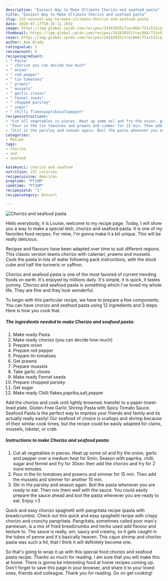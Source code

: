 ```yaml
---
description: "Easiest Way to Make Ultimate Chorizo and seafood pasta"
title: "Easiest Way to Make Ultimate Chorizo and seafood pasta"
slug: 222-easiest-way-to-make-ultimate-chorizo-and-seafood-pasta
date: 2020-07-17T19:35:11.293Z
image: https://img-global.cpcdn.com/recipes/2916393517cec866/751x532cq70/chorizo-and-seafood-pasta-recipe-main-photo.jpg
thumbnail: https://img-global.cpcdn.com/recipes/2916393517cec866/751x532cq70/chorizo-and-seafood-pasta-recipe-main-photo.jpg
cover: https://img-global.cpcdn.com/recipes/2916393517cec866/751x532cq70/chorizo-and-seafood-pasta-recipe-main-photo.jpg
author: Ada Brady
ratingvalue: 3
reviewcount: 6
recipeingredient:
- " Pasta"
- " chorizo you can decide how much"
- " onion"
- " red pepper"
- " tin tomatoes"
- " prawns"
- " mussels"
- " garlic cloves"
- " Fennel seeds"
- " chopped parsley"
- " sugar"
- " Chilli flakespaprikasaltpepper"
recipeinstructions:
- "Cut all vegetables in pieces. Heat up some oil and fry the onion, garlic and pepper over a medium heat for 5min. Season with paprika, chilli, sugar and fennel and fry for 30sec then add the chorizo and fry for 2 more minutes."
- "Pour in the tin tomatoes and prawns and simmer for 15 min. Then add the mussels and simmer for another 15 min."
- "Stir in the parsley and season again. Boil the pasta whenever you are ready to eat. Then mix them well with the sauce. You could easily prepare the sauce ahead and boil the pasta whenever you are ready to eat. Enjoy &lt;3"
categories:
- Recipe
tags:
- chorizo
- and
- seafood

katakunci: chorizo and seafood 
nutrition: 157 calories
recipecuisine: American
preptime: "PT19M"
cooktime: "PT30M"
recipeyield: "1"
recipecategory: Dessert

---
```



![Chorizo and seafood pasta](https://img-global.cpcdn.com/recipes/2916393517cec866/751x532cq70/chorizo-and-seafood-pasta-recipe-main-photo.jpg)

Hello everybody, it is Louise, welcome to my recipe page. Today, I will show you a way to make a special dish, chorizo and seafood pasta. It is one of my favorites food recipes. For mine, I'm gonna make it a bit unique. This will be really delicious.

Recipes and flavours have been adapted over time to suit different regions. This classic version teams chorizo with calamari, prawns and mussels. Cook the pasta in lots of water following pack instructions, with the stock cube and half the turmeric or saffron.

Chorizo and seafood pasta is one of the most favored of current trending foods on earth. It's enjoyed by millions daily. It's simple, it is quick, it tastes yummy. Chorizo and seafood pasta is something which I've loved my whole life. They are fine and they look wonderful.


To begin with this particular recipe, we have to prepare a few components. You can have chorizo and seafood pasta using 12 ingredients and 3 steps. Here is how you cook that.

<!--inarticleads1-->

##### The ingredients needed to make Chorizo and seafood pasta:

1. Make ready  Pasta
1. Make ready  chorizo (you can decide how much)
1. Prepare  onion
1. Prepare  red pepper
1. Prepare  tin tomatoes
1. Get  prawns
1. Prepare  mussels
1. Take  garlic cloves
1. Make ready  Fennel seeds
1. Prepare  chopped parsley
1. Get  sugar
1. Make ready  Chilli flakes,paprika,salt,pepper


Add the chorizo and cook until lightly browned; transfer to a paper-towel-lined plate. Gluten-Free Garlic Shrimp Pasta with Spicy Tomato Sauce. Seafood Pasta is the perfect way to impress your friends and family and its actually really easily! Our seafood of choice is scallops and shrimp because of their similar cook times, but the recipe could be easily adapted for clams, mussels, lobster, or crab. 

<!--inarticleads2-->

##### Instructions to make Chorizo and seafood pasta:

1. Cut all vegetables in pieces. Heat up some oil and fry the onion, garlic and pepper over a medium heat for 5min. Season with paprika, chilli, sugar and fennel and fry for 30sec then add the chorizo and fry for 2 more minutes.
1. Pour in the tin tomatoes and prawns and simmer for 15 min. Then add the mussels and simmer for another 15 min.
1. Stir in the parsley and season again. Boil the pasta whenever you are ready to eat. Then mix them well with the sauce. You could easily prepare the sauce ahead and boil the pasta whenever you are ready to eat. Enjoy &lt;3


Quick and easy chorizo spaghetti with pangritata recipe (pasta with breadcrumbs). Check out this quick and easy spaghetti recipe with crispy chorizo and crunchy pangritata. Pangritata, sometimes called poor man&#39;s parmesan, is a mix of fried breadcrumbs and herbs used add flavour and texture to. The sauce is really, um, saucy and creamy, so it gets caught in the tubes of penne and it&#39;s basically heaven. This cajun shrimp and chorizo pasta was such a hit, that I think it will definitely become one. 

So that's going to wrap it up with this special food chorizo and seafood pasta recipe. Thanks so much for reading. I am sure that you will make this at home. There is gonna be interesting food at home recipes coming up. Don't forget to save this page in your browser, and share it to your loved ones, friends and colleague. Thank you for reading. Go on get cooking!
